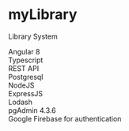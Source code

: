 # myLibrary
Library System

Angular 8<br> 
Typescript<br> 
REST API<br> 
Postgresql<br>
NodeJS<br>
ExpressJS<br>
Lodash<br>
pgAdmin 4.3.6<br>
Google Firebase for authentication<br>



